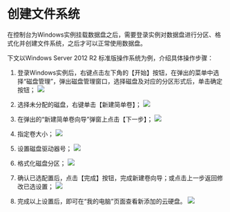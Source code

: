 # 创建文件系统
在控制台为Windows实例挂载数据盘之后，需要登录实例对数据盘进行分区、格式化并创建文件系统，之后才可以正常使用数据盘。

下文以Windows Server 2012 R2 标准版操作系统为例，介绍具体操作步骤：

1. 登录Windows实例后，右键点击左下角的【开始】按钮，在弹出的菜单中选择“磁盘管理”，弹出磁盘管理窗口，选择磁盘及对应的分区形式后，单击确定按钮；
![](../../../../image/vm/Getting-Start-Windows-FileSystem-1.png)

2. 选择未分配的磁盘，右键单击【新建简单卷】；
![](../../../../image/vm/Getting-Start-Windows-FileSystem-2.png)

3. 在弹出的“新建简单卷向导”弹窗上点击【下一步】；
![](../../../../image/vm/Getting-Start-Windows-FileSystem-3.png)

4. 指定卷大小；
![](../../../../image/vm/Getting-Start-Windows-FileSystem-4.png)

5. 设置磁盘驱动器号；
![](../../../../image/vm/Getting-Start-Windows-FileSystem-5.png)

6. 格式化磁盘分区；
![](../../../../image/vm/Getting-Start-Windows-FileSystem-6.png)

7. 确认已选配置后，点击【完成】按钮，完成新建卷向导；或点击上一步返回修改已选设置；
![](../../../../image/vm/Getting-Start-Windows-FileSystem-7.png)

8. 完成以上设置后，即可在“我的电脑”页面查看新添加的云硬盘。
![](../../../../image/vm/Getting-Start-Windows-FileSystem-8.png)


  [1]: ./images/Getting-Start-Windows-FileSystem-1.png "Getting-Start-Windows-FileSystem-1.png"
  [2]: ./images/Getting-Start-Windows-FileSystem-2.png "Getting-Start-Windows-FileSystem-2.png"
  [3]: ./images/Getting-Start-Windows-FileSystem-3.png "Getting-Start-Windows-FileSystem-3.png"
  [4]: ./images/Getting-Start-Windows-FileSystem-4.png "Getting-Start-Windows-FileSystem-4.png"
  [5]: ./images/Getting-Start-Windows-FileSystem-5.png "Getting-Start-Windows-FileSystem-5.png"
  [6]: ./images/Getting-Start-Windows-FileSystem-6.png "Getting-Start-Windows-FileSystem-6.png"
  [7]: ./images/Getting-Start-Windows-FileSystem-7.png "Getting-Start-Windows-FileSystem-7.png"
  [8]: ./images/Getting-Start-Windows-FileSystem-8.png "Getting-Start-Windows-FileSystem-8.png"